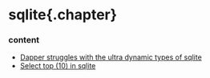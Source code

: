 ﻿
# sqlite{.chapter}

### content

- [Dapper struggles with the ultra dynamic types of sqlite](dapper_struggles_with_dynamic_types_of_sqlite.md)
- [Select top (10) in sqlite](select_top_10.md)
